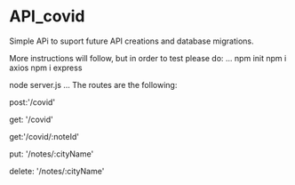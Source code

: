 # API_covid

Simple APi to suport future API creations and database migrations. 

More instructions will follow, but in order to test please do: 
...
npm init
npm i axios
npm i express

node server.js
...
The routes are the following: 

post:'/covid'

get: '/covid' 
   
get:'/covid/:noteId'

put: '/notes/:cityName'

delete: '/notes/:cityName'
